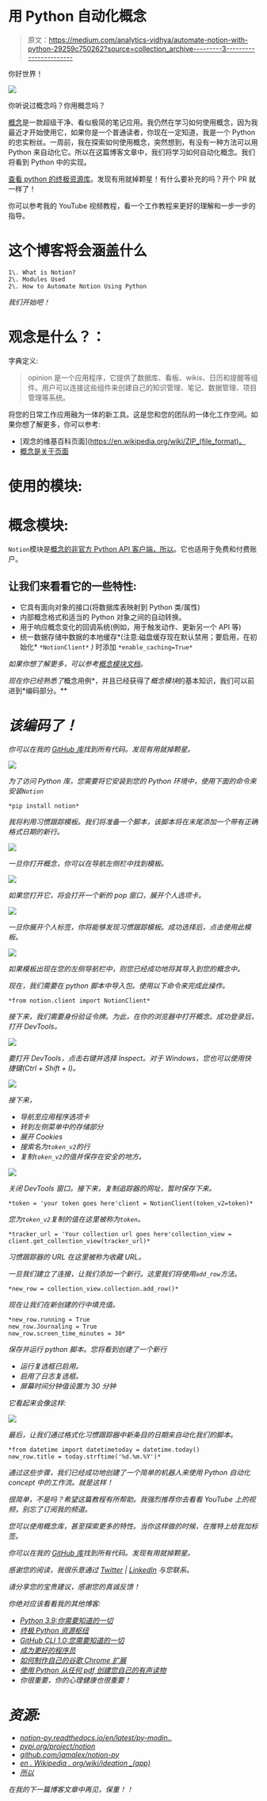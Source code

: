 # 用 Python 自动化概念

> 原文：<https://medium.com/analytics-vidhya/automate-notion-with-python-29259c750262?source=collection_archive---------3----------------------->

你好世界！

![](img/f4ae986a5d172f96ce27981fbdcf5d53.png)

你听说过概念吗？你用概念吗？

[概念](https://www.notion.so/)是一款超级干净、看似极简的笔记应用。我仍然在学习如何使用概念，因为我最近才开始使用它，如果你是一个普通读者，你现在一定知道，我是一个 Python 的忠实粉丝。一周前，我在探索如何使用概念，突然想到，有没有一种方法可以用 Python 来自动化它。所以在这篇博客文章中，我们将学习如何自动化概念。我们将看到 Python 中的实现。

[查看 python 的终极资源库](https://github.com/ayushi7rawat/Ultimate-Python-Resource-Hub)。发现有用就掉颗星！有什么要补充的吗？开个 PR 就一样了！

你可以参考我的 YouTube 视频教程，看一个工作教程来更好的理解和一步一步的指导。

# 这个博客将会涵盖什么

```
1\. What is Notion?
2\. Modules Used
2\. How to Automate Notion Using Python
```

*我们开始吧！*

# 观念是什么？：

字典定义:

> opinion 是一个应用程序，它提供了数据库、看板、wikis、日历和提醒等组件。用户可以连接这些组件来创建自己的知识管理、笔记、数据管理、项目管理等系统。

将您的日常工作应用融为一体的新工具。这是您和您的团队的一体化工作空间。如果你想了解更多，你可以参考:

*   [观念的维基百科页面](https://en.wikipedia.org/wiki/ZIP_(file_format)。
*   [概念是关于页面](https://www.notion.so/about)

# 使用的模块:

# 概念模块:

`Notion`模块是[概念的非官方 Python API 客户端，所以](http://notion.so/)。它也适用于免费和付费账户。

## 让我们来看看它的一些特性:

*   它具有面向对象的接口(将数据库表映射到 Python 类/属性)
*   内部概念格式和适当的 Python 对象之间的自动转换。
*   用于响应概念变化的回调系统(例如，用于触发动作、更新另一个 API 等)
*   统一数据存储中数据的本地缓存*(注意:磁盘缓存现在默认禁用；要启用，在初始化* `*NotionClient*` *)* 时添加 `*enable_caching=True*`

*如果你想了解更多，可以参考[概念模块文档](https://notion-py.readthedocs.io/en/latest/py-modindex.html)。*

*现在你已经熟悉了*概念用例*，并且已经获得了*概念模块*的基本知识，我们可以前进到*编码部分。**

# *该编码了！*

*你可以在我的 [GitHub 库](https://github.com/ayushi7rawat/Youtube-Projects/tree/master/Automate%20Notion)找到所有代码。发现有用就掉颗星。*

*![](img/7a358b84e5c889139f54a00178ddecc8.png)*

*为了访问 Python 库，您需要将它安装到您的 Python 环境中，使用下面的命令来安装`Notion`*

```
*pip install notion*
```

*我将利用习惯跟踪模板。我们将准备一个脚本，该脚本将在末尾添加一个带有正确格式日期的新行。*

*![](img/849b6777213d168eb5c973d960e3aeed.png)*

*一旦你打开概念，你可以在导航左侧栏中找到模板。*

*![](img/1cf383ede17502186134373dff00c271.png)*

*如果您打开它，将会打开一个新的 pop 窗口，展开个人选项卡。*

*![](img/3ead75e9350e04d08ae4a16e2802837b.png)*

*一旦你展开个人标签，你将能够发现习惯跟踪模板。成功选择后，点击使用此模板。*

*![](img/e85edf73799d1df65027a28bc28d0cb2.png)*

*如果模板出现在您的左侧导航栏中，则您已经成功地将其导入到您的概念中。*

*现在，我们需要在 python 脚本中导入包。使用以下命令来完成此操作。*

```
*from notion.client import NotionClient*
```

*接下来，我们需要身份验证令牌。为此，在你的浏览器中打开概念。成功登录后，打开 DevTools。*

*![](img/af2a6c2206e33122a8fb9864ed7f7eca.png)*

*要打开 DevTools，点击右键并选择 Inspect。对于 Windows，您也可以使用快捷键(Ctrl + Shift + I)。*

*![](img/646ff94fd21bdb91660566a0b0b3ce91.png)*

*接下来，*

*   *导航至应用程序选项卡*
*   *转到左侧菜单中的存储部分*
*   *展开 Cookies*
*   *搜索名为`token_v2`的行*
*   *复制`token_v2`的值并保存在安全的地方。*

*![](img/c2dfcd91e002079521d93c4d94a29586.png)*

*关闭 DevTools 窗口。接下来，复制追踪器的网址，暂时保存下来。*

```
*token = 'your token goes here'client = NotionClient(token_v2=token)*
```

*您为`token_v2`复制的值在这里被称为`token`。*

```
*tracker_url = 'Your collection url goes here'collection_view = client.get_collection_view(tracker_url)*
```

*习惯跟踪器的 URL 在这里被称为收藏 URL。*

*一旦我们建立了连接，让我们添加一个新行。这里我们将使用`add_row`方法。*

```
*new_row = collection_view.collection.add_row()*
```

*现在让我们在新创建的行中填充值。*

```
*new_row.running = True
new_row.Journaling = True
new_row.screen_time_minutes = 30*
```

*保存并运行 python 脚本。您将看到创建了一个新行*

*   *运行复选框已启用。*
*   *启用了日志复选框。*
*   *屏幕时间分钟值设置为 30 分钟*

*它看起来会像这样:*

*![](img/b39cadb4ec35ed1f1dc3e9b298c420ab.png)*

*最后，让我们通过格式化习惯跟踪器中新条目的日期来自动化我们的脚本。*

```
*from datetime import datetimetoday = datetime.today()
new_row.title = today.strftime('%d.%m.%Y')*
```

*通过这些步骤，我们已经成功地创建了一个简单的机器人来使用 Python 自动化 concept 中的工作流。就是这样！*

*很简单，不是吗？希望这篇教程有所帮助。我强烈推荐你去看看 YouTube 上的视频，别忘了订阅我的频道。*

*您可以使用概念库，甚至探索更多的特性。当你这样做的时候，在推特上给我加标签。*

*你可以在我的 [GitHub 库](https://github.com/ayushi7rawat/Youtube-Projects/tree/master/Automate%20Notion)找到所有代码。发现有用就掉颗星。*

*感谢您的阅读，我很乐意通过 [Twitter](https://twitter.com/ayushi7rawat) | [LinkedIn](https://www.linkedin.com/in/ayushi7rawat/) 与您联系。*

*请分享您的宝贵建议，感谢您的真诚反馈！*

*你绝对应该看看我的其他博客:*

*   *[Python 3.9:你需要知道的一切](https://ayushirawat.com/python-39-all-you-need-to-know)*
*   *[终极 Python 资源枢纽](https://ayushirawat.com/the-ultimate-python-resource-hub)*
*   *[GitHub CLI 1.0:您需要知道的一切](https://ayushirawat.com/github-cli-10-all-you-need-to-know)*
*   *[成为更好的程序员](https://ayushirawat.com/become-a-better-programmer)*
*   *[如何制作自己的谷歌 Chrome 扩展](https://ayushirawat.com/how-to-make-your-own-google-chrome-extension-1)*
*   *[使用 Python 从任何 pdf 创建您自己的有声读物](https://ayushirawat.com/create-your-own-audiobook-from-any-pdf-with-python)*
*   *你很重要，你的心理健康也很重要！*

# *资源:*

*   *[notion-py.readthedocs.io/en/latest/py-modin..](https://notion-py.readthedocs.io/en/latest/py-modindex.html)*
*   *[pypi.org/project/notion](https://pypi.org/project/notion/)*
*   *[github.com/jamalex/notion-py](https://github.com/jamalex/notion-py)*
*   *[en . Wikipedia . org/wiki/ideation _(app)](https://en.wikipedia.org/wiki/Notion_(app))*
*   *[所以](https://www.notion.so/)*

*在我的下一篇博客文章中再见，保重！！*